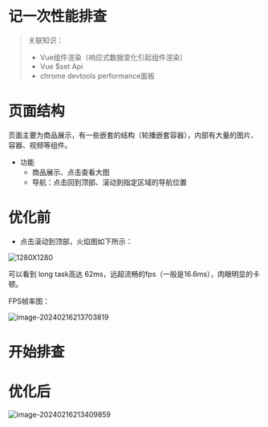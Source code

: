 # 记一次性能排查



> 关联知识：
>
> * Vue组件渲染（响应式数据变化引起组件渲染）
> * Vue $set Api
> * chrome devtools performance面板



# 页面结构

页面主要为商品展示，有一些嵌套的结构（轮播嵌套容器），内部有大量的图片、容器、视频等组件。

* 功能
  * 商品展示、点击查看大图
  * 导航：点击回到顶部、滚动到指定区域的导航位置

# 优化前

* 点击滚动到顶部，火焰图如下所示：

![1280X1280](/Users/houwei/Documents/github/blog/docs/01.日常文章/网页性能.assets/1280X1280.PNG)

可以看到 long task高达 62ms，远超流畅的fps（一般是16.6ms），肉眼明显的卡顿。

FPS帧率图：

![image-20240216213703819](/Users/houwei/Documents/github/blog/docs/01.日常文章/网页性能.assets/image-20240216213703819.png)



# 开始排查





# 优化后

![image-20240216213409859](/Users/houwei/Documents/github/blog/docs/01.日常文章/网页性能.assets/image-20240216213409859.png)